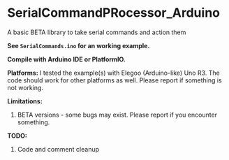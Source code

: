 # SerialCommandPRocessor_Arduino
A basic BETA library to take serial commands and action them

**See `SerialCommands.ino` for an working example.**

**Compile with Arduino IDE or PlatformIO.**

**Platforms:**
I tested the example(s) with Elegoo (Arduino-like) Uno R3. The code should work for other platforms as well. 
Please report if something is not working.


**Limitations:**
1. BETA versions - some bugs may exist. Please report if you encounter something. 

**TODO:**
1. Code and comment cleanup
